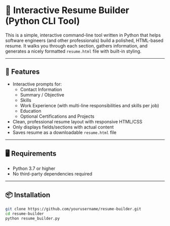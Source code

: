 # 🧰 Interactive Resume Builder (Python CLI Tool)

This is a simple, interactive command-line tool written in Python that helps software engineers (and other professionals) build a polished, HTML-based resume. It walks you through each section, gathers information, and generates a nicely formatted `resume.html` file with built-in styling.

---

## 🚀 Features

- Interactive prompts for:
  - Contact Information
  - Summary / Objective
  - Skills
  - Work Experience (with multi-line responsibilities and skills per job)
  - Education
  - Optional Certifications and Projects
- Clean, professional resume layout with responsive HTML/CSS
- Only displays fields/sections with actual content
- Saves resume as a downloadable `resume.html` file

---

## 🖥️ Requirements

- Python 3.7 or higher  
- No third-party dependencies required

---

## 📦 Installation

```bash
git clone https://github.com/yourusername/resume-builder.git
cd resume-builder
python resume_builder.py
